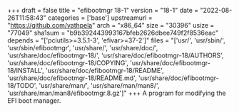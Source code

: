 +++
draft = false
title = "efibootmgr 18-1"
version = "18-1"
date = "2022-08-26T11:58:43"
categories = ['base']
upstreamurl = "https://github.com/vathpela"
arch = "x86_64"
size = "30396"
usize = "77049"
sha1sum = "b9b392443993167bfeb2626dbee749f2f8536eac"
depends = "['pciutils>=3.5.1-3', 'efivar>=37-2']"
files = "['usr/', 'usr/sbin/', 'usr/sbin/efibootmgr', 'usr/share/', 'usr/share/doc/', 'usr/share/doc/efibootmgr-18/', 'usr/share/doc/efibootmgr-18/AUTHORS', 'usr/share/doc/efibootmgr-18/COPYING', 'usr/share/doc/efibootmgr-18/INSTALL', 'usr/share/doc/efibootmgr-18/README', 'usr/share/doc/efibootmgr-18/README.md', 'usr/share/doc/efibootmgr-18/TODO', 'usr/share/man/', 'usr/share/man/man8/', 'usr/share/man/man8/efibootmgr.8.gz']"
+++
A program for modifying the EFI boot manager.